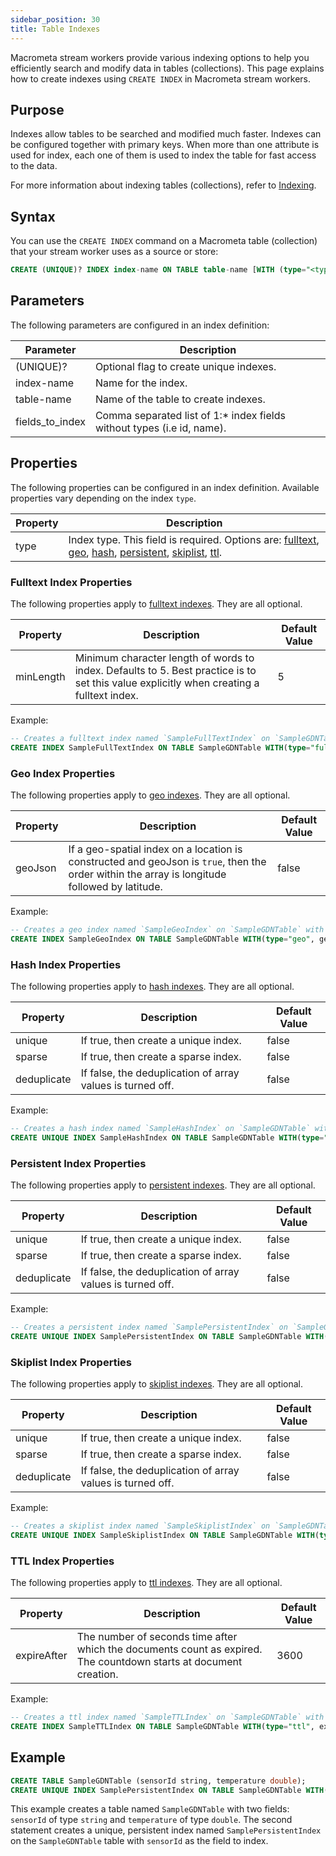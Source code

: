 ```yaml
---
sidebar_position: 30
title: Table Indexes
---
```


Macrometa stream workers provide various indexing options to help you efficiently search and modify data in tables (collections). This page explains how to create indexes using `CREATE INDEX` in Macrometa stream workers.

## Purpose

Indexes allow tables to be searched and modified much faster. Indexes can be configured together with primary keys. When more than one attribute is used for index, each one of them is used to index the table for fast access to the data.

For more information about indexing tables (collections), refer to [Indexing](../../../database/collections/indexing/).

## Syntax

You can use the `CREATE INDEX` command on a Macrometa table (collection) that your stream worker uses as a source or store:

```sql
CREATE (UNIQUE)? INDEX index-name ON TABLE table-name [WITH (type="<type>", optional properties...)] (fields_to_index...)
```

## Parameters

The following parameters are configured in an index definition:

| Parameter       | Description                                               |
|-----------------|-----------------------------------------------------------|
| (UNIQUE)?       | Optional flag to create unique indexes.                   |
| index-name      | Name for the index.                                       |
| table-name      | Name of the table to create indexes.                      |
| fields_to_index | Comma separated list of 1:* index fields without types (i.e id, name). |

## Properties

The following properties can be configured in an index definition. Available properties vary depending on the index `type`.

| Property | Description |
| --------- | ----------- |
| type          | Index type. This field is required. Options are: [fulltext](../../../database/collections/indexing/fulltext-indexes), [geo](../../collections/indexing/geo-indexes), [hash](../../../database/collections/indexing/index.md#hash-index), [persistent](../../collections/indexing/persistent-indexes), [skiplist](../../../database/collections/indexing/index.md#skiplist-index), [ttl](../../../database/collections/indexing/ttl-indexes).            |

### Fulltext Index Properties

The following properties apply to [fulltext indexes](../../../database/collections/indexing/fulltext-indexes). They are all optional.

| Property    | Description                                                | Default Value |
| ----------- | ---------------------------------------------------------- | ------------- |
| minLength      | Minimum character length of words to index. Defaults to 5. Best practice is to set this value explicitly when creating a fulltext index.                       | 5         |

Example:

```sql
-- Creates a fulltext index named `SampleFullTextIndex` on `SampleGDNTable` with property {minLength=3}.
CREATE INDEX SampleFullTextIndex ON TABLE SampleGDNTable WITH(type="fulltext", minLength="3") (sensorId);
```

### Geo Index Properties

The following properties apply to [geo indexes](../../../database/collections/indexing/geo-indexes). They are all optional.

| Property    | Description                                                | Default Value |
| ----------- | ---------------------------------------------------------- | ------------- |
| geoJson      | If a geo-spatial index on a location is constructed and geoJson is `true`, then the order within the array is longitude followed by latitude.                    | false        |

Example:

```sql
-- Creates a geo index named `SampleGeoIndex` on `SampleGDNTable` with property {geoJson=false}.
CREATE INDEX SampleGeoIndex ON TABLE SampleGDNTable WITH(type="geo", geoJson="false") (sensorId);
```

### Hash Index Properties

The following properties apply to [hash indexes](../../../database/collections/indexing/index.md#hash-index). They are all optional.

| Property    | Description                                                | Default Value |
| ----------- | ---------------------------------------------------------- | ------------- |
| unique      | If true, then create a unique index.                       | false         |
| sparse      | If true, then create a sparse index.                       | false         |
| deduplicate | If false, the deduplication of array values is turned off. | false         |

Example:

```sql
-- Creates a hash index named `SampleHashIndex` on `SampleGDNTable` with properties {unique=true, sparse=true, deduplicate=true}.
CREATE UNIQUE INDEX SampleHashIndex ON TABLE SampleGDNTable WITH(type="hash", sparse="true", deduplicate="true") (sensorId);
```

### Persistent Index Properties

The following properties apply to [persistent indexes](../../../database/collections/indexing/persistent-indexes). They are all optional.

| Property    | Description                                                | Default Value |
| ----------- | ---------------------------------------------------------- | ------------- |
| unique      | If true, then create a unique index.                       | false         |
| sparse      | If true, then create a sparse index.                       | false         |
| deduplicate | If false, the deduplication of array values is turned off. | false         |

Example:

```sql
-- Creates a persistent index named `SamplePersistentIndex` on `SampleGDNTable` with following properties {unique=true, sparse=true, deduplicate=true}.
CREATE UNIQUE INDEX SamplePersistentIndex ON TABLE SampleGDNTable WITH(type="persistent", sparse="true", deduplicate="true") (sensorId);
```

### Skiplist Index Properties

The following properties apply to [skiplist indexes](../../../database/collections/indexing/index.md#skiplist-index). They are all optional.

| Property    | Description                                                | Default Value |
| ----------- | ---------------------------------------------------------- | ------------- |
| unique      | If true, then create a unique index.                       | false         |
| sparse      | If true, then create a sparse index.                       | false         |
| deduplicate | If false, the deduplication of array values is turned off. | false         |

Example:

```sql
-- Creates a skiplist index named `SampleSkiplistIndex` on `SampleGDNTable` with properties {unique=true, sparse=true, deduplicate=true}.
CREATE UNIQUE INDEX SampleSkiplistIndex ON TABLE SampleGDNTable WITH(type="skiplist", sparse="true", deduplicate="true") (sensorId);
```

### TTL Index Properties

The following properties apply to [ttl indexes](../../../database/collections/indexing/ttl-indexes). They are all optional.

| Property    | Description                                                | Default Value |
| ----------- | ---------------------------------------------------------- | ------------- |
| expireAfter      | The number of seconds time after which the documents count as expired. The countdown starts at document creation.                     | 3600         |

Example:

```sql
-- Creates a ttl index named `SampleTTLIndex` on `SampleGDNTable` with property {expireAfter=3600}.
CREATE INDEX SampleTTLIndex ON TABLE SampleGDNTable WITH(type="ttl", expireAfter="3600") (sensorId);
```

## Example

```sql
CREATE TABLE SampleGDNTable (sensorId string, temperature double);
CREATE UNIQUE INDEX SamplePersistentIndex ON TABLE SampleGDNTable WITH(type="persistent", sparse="true") (sensorId);
```

This example creates a table named `SampleGDNTable` with two fields: `sensorId` of type `string` and `temperature` of type `double`. The second statement creates a unique, persistent index named `SamplePersistentIndex` on the `SampleGDNTable` table with `sensorId` as the field to index.
